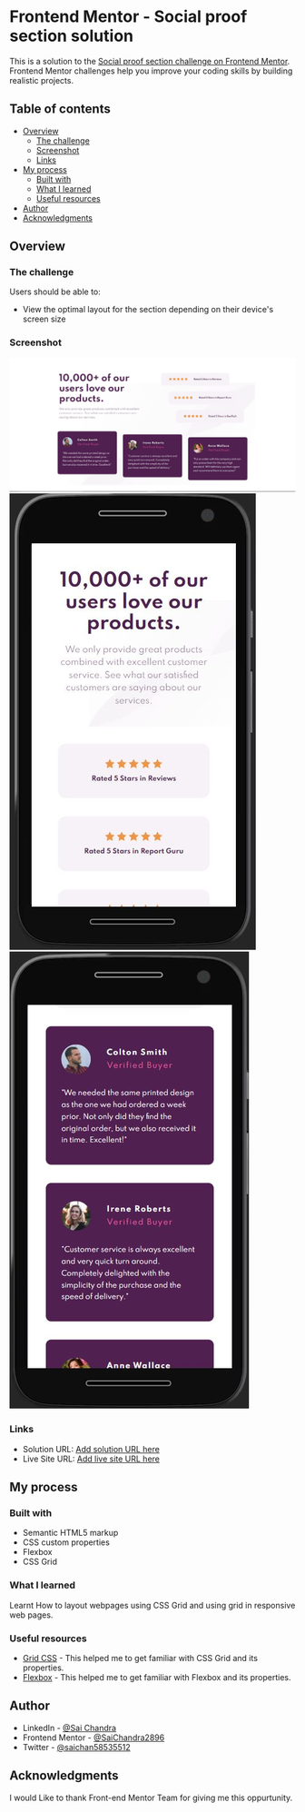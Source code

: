 # Frontend Mentor - Social proof section solution

This is a solution to the [Social proof section challenge on Frontend Mentor](https://www.frontendmentor.io/challenges/social-proof-section-6e0qTv_bA). Frontend Mentor challenges help you improve your coding skills by building realistic projects.

## Table of contents

- [Overview](#overview)
  - [The challenge](#the-challenge)
  - [Screenshot](#screenshot)
  - [Links](#links)
- [My process](#my-process)
  - [Built with](#built-with)
  - [What I learned](#what-i-learned)
  - [Useful resources](#useful-resources)
- [Author](#author)
- [Acknowledgments](#acknowledgments)

## Overview

### The challenge

Users should be able to:

- View the optimal layout for the section depending on their device's screen size

### Screenshot

![](./images/Screenshot.JPG)
![](./images/Screenshot-mobile.JPG)
![](./images/Screenshot-mobile-2.JPG)

### Links

- Solution URL: [Add solution URL here](https://your-solution-url.com)
- Live Site URL: [Add live site URL here](https://your-live-site-url.com)

## My process

### Built with

- Semantic HTML5 markup
- CSS custom properties
- Flexbox
- CSS Grid

### What I learned

Learnt How to layout webpages using CSS Grid and using grid in responsive web pages.

### Useful resources

- [Grid CSS](https://developer.mozilla.org/en-US/docs/Web/CSS/CSS_Grid_Layout) - This helped me to get familiar with CSS Grid and its properties.
- [Flexbox](https://developer.mozilla.org/en-US/docs/Learn/CSS/CSS_layout/Flexbox) - This helped me to get familiar with Flexbox and its properties.

## Author

- LinkedIn - [@Sai Chandra](https://www.linkedin.com/in/sai-chandra-065101152/)
- Frontend Mentor - [@SaiChandra2896](https://www.frontendmentor.io/profile/SaiChandra2896)
- Twitter - [@saichan58535512](https://twitter.com/saichan58535512)

## Acknowledgments

I would Like to thank Front-end Mentor Team for giving me this oppurtunity.
